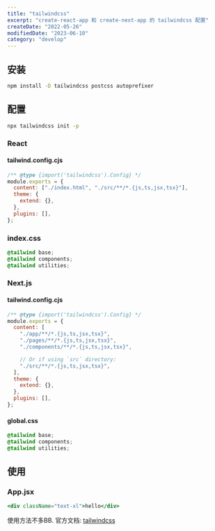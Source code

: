 ```yaml
---
title: "tailwindcss"
excerpt: "create-react-app 和 create-next-app 的 tailwindcss 配置"
createDate: "2022-05-26"
modifiedDate: "2023-06-10"
category: "develop"
---
```


## 安装

```bash
npm install -D tailwindcss postcss autoprefixer
```

## 配置

```bash
npx tailwindcss init -p
```

### React

#### tailwind.config.cjs

```js
/** @type {import('tailwindcss').Config} */
module.exports = {
  content: ["./index.html", "./src/**/*.{js,ts,jsx,tsx}"],
  theme: {
    extend: {},
  },
  plugins: [],
};
```

### index.css

```css
@tailwind base;
@tailwind components;
@tailwind utilities;
```

### Next.js

#### tailwind.config.cjs

```js
/** @type {import('tailwindcss').Config} */
module.exports = {
  content: [
    "./app/**/*.{js,ts,jsx,tsx}",
    "./pages/**/*.{js,ts,jsx,tsx}",
    "./components/**/*.{js,ts,jsx,tsx}",

    // Or if using `src` directory:
    "./src/**/*.{js,ts,jsx,tsx}",
  ],
  theme: {
    extend: {},
  },
  plugins: [],
};
```

#### global.css

```css
@tailwind base;
@tailwind components;
@tailwind utilities;
```

## 使用

### App.jsx

```jsx
<div className="text-xl">hello</div>
```

使用方法不多BB. 官方文档: [tailwindcss](https://tailwindcss.com/docs/installation)
